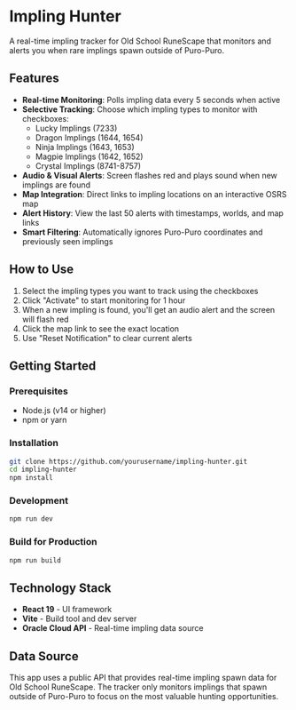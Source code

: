 # Impling Hunter

A real-time impling tracker for Old School RuneScape that monitors and alerts you when rare implings spawn outside of Puro-Puro.

## Features

- **Real-time Monitoring**: Polls impling data every 5 seconds when active
- **Selective Tracking**: Choose which impling types to monitor with checkboxes:
  - Lucky Implings (7233)
  - Dragon Implings (1644, 1654)
  - Ninja Implings (1643, 1653)
  - Magpie Implings (1642, 1652)
  - Crystal Implings (8741-8757)
- **Audio & Visual Alerts**: Screen flashes red and plays sound when new implings are found
- **Map Integration**: Direct links to impling locations on an interactive OSRS map
- **Alert History**: View the last 50 alerts with timestamps, worlds, and map links
- **Smart Filtering**: Automatically ignores Puro-Puro coordinates and previously seen implings

## How to Use

1. Select the impling types you want to track using the checkboxes
2. Click "Activate" to start monitoring for 1 hour
3. When a new impling is found, you'll get an audio alert and the screen will flash red
4. Click the map link to see the exact location
5. Use "Reset Notification" to clear current alerts

## Getting Started

### Prerequisites
- Node.js (v14 or higher)
- npm or yarn

### Installation
```bash
git clone https://github.com/yourusername/impling-hunter.git
cd impling-hunter
npm install
```

### Development
```bash
npm run dev
```

### Build for Production
```bash
npm run build
```

## Technology Stack

- **React 19** - UI framework
- **Vite** - Build tool and dev server
- **Oracle Cloud API** - Real-time impling data source

## Data Source

This app uses a public API that provides real-time impling spawn data for Old School RuneScape. The tracker only monitors implings that spawn outside of Puro-Puro to focus on the most valuable hunting opportunities.
